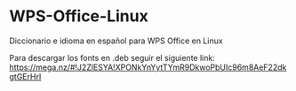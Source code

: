 # WPS-Office-Linux
Diccionario e idioma en español para WPS Office en Linux

Para descargar los fonts en .deb seguir el siguiente link:
https://mega.nz/#!J2ZlESYA!XPONkYnYytTYmR9DkwoPbUIc96m8AeF22dkgtGErHrI
